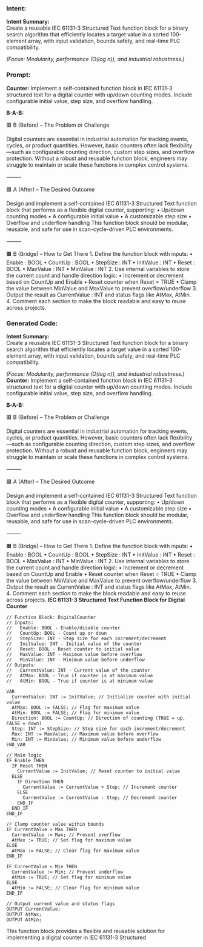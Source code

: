 ### Intent:
**Intent Summary:**  
Create a reusable IEC 61131-3 Structured Text function block for a binary search algorithm that efficiently locates a target value in a sorted 100-element array, with input validation, bounds safety, and real-time PLC compatibility.  

*(Focus: Modularity, performance (O(log n)), and industrial robustness.)*

### Prompt:
**Counter:**
Implement a self-contained function block in IEC 61131-3 structured text for a digital counter with up/down counting modes. Include configurable initial value, step size, and overflow handling.

**B-A-B:**

🟥 B (Before) – The Problem or Challenge

Digital counters are essential in industrial automation for tracking events, cycles, or product quantities. However, basic counters often lack flexibility—such as configurable counting direction, custom step sizes, and overflow protection. Without a robust and reusable function block, engineers may struggle to maintain or scale these functions in complex control systems.

⸻

🟩 A (After) – The Desired Outcome

Design and implement a self-contained IEC 61131-3 Structured Text function block that performs as a flexible digital counter, supporting:
	•	Up/down counting modes
	•	A configurable initial value
	•	A customizable step size
	•	Overflow and underflow handling
This function block should be modular, reusable, and safe for use in scan-cycle-driven PLC environments.

⸻

🟧 B (Bridge) – How to Get There
	1.	Define the function block with inputs:
	•	Enable : BOOL
	•	CountUp : BOOL
	•	StepSize : INT
	•	InitValue : INT
	•	Reset : BOOL
	•	MaxValue : INT
	•	MinValue : INT
	2.	Use internal variables to store the current count and handle direction logic:
	•	Increment or decrement based on CountUp and Enable
	•	Reset counter when Reset = TRUE
	•	Clamp the value between MinValue and MaxValue to prevent overflow/underflow
	3.	Output the result as CurrentValue : INT and status flags like AtMax, AtMin.
	4.	Comment each section to make the block readable and easy to reuse across projects.

### Generated Code:
**Intent Summary:**  
Create a reusable IEC 61131-3 Structured Text function block for a binary search algorithm that efficiently locates a target value in a sorted 100-element array, with input validation, bounds safety, and real-time PLC compatibility.  

*(Focus: Modularity, performance (O(log n)), and industrial robustness.)*
**Counter:**
Implement a self-contained function block in IEC 61131-3 structured text for a digital counter with up/down counting modes. Include configurable initial value, step size, and overflow handling.

**B-A-B:**

🟥 B (Before) – The Problem or Challenge

Digital counters are essential in industrial automation for tracking events, cycles, or product quantities. However, basic counters often lack flexibility—such as configurable counting direction, custom step sizes, and overflow protection. Without a robust and reusable function block, engineers may struggle to maintain or scale these functions in complex control systems.

⸻

🟩 A (After) – The Desired Outcome

Design and implement a self-contained IEC 61131-3 Structured Text function block that performs as a flexible digital counter, supporting:
	•	Up/down counting modes
	•	A configurable initial value
	•	A customizable step size
	•	Overflow and underflow handling
This function block should be modular, reusable, and safe for use in scan-cycle-driven PLC environments.

⸻

🟧 B (Bridge) – How to Get There
	1.	Define the function block with inputs:
	•	Enable : BOOL
	•	CountUp : BOOL
	•	StepSize : INT
	•	InitValue : INT
	•	Reset : BOOL
	•	MaxValue : INT
	•	MinValue : INT
	2.	Use internal variables to store the current count and handle direction logic:
	•	Increment or decrement based on CountUp and Enable
	•	Reset counter when Reset = TRUE
	•	Clamp the value between MinValue and MaxValue to prevent overflow/underflow
	3.	Output the result as CurrentValue : INT and status flags like AtMax, AtMin.
	4.	Comment each section to make the block readable and easy to reuse across projects. **IEC 61131-3 Structured Text Function Block for Digital Counter**

```structuredtext
// Function Block: DigitalCounter
// Inputs:
//   Enable: BOOL - Enable/disable counter
//   CountUp: BOOL - Count up or down
//   StepSize: INT - Step size for each increment/decrement
//   InitValue: INT - Initial value of the counter
//   Reset: BOOL - Reset counter to initial value
//   MaxValue: INT - Maximum value before overflow
//   MinValue: INT - Minimum value before underflow
// Outputs:
//   CurrentValue: INT - Current value of the counter
//   AtMax: BOOL - True if counter is at maximum value
//   AtMin: BOOL - True if counter is at minimum value

VAR
  CurrentValue: INT := InitValue; // Initialize counter with initial value
  AtMax: BOOL := FALSE; // Flag for maximum value
  AtMin: BOOL := FALSE; // Flag for minimum value
  Direction: BOOL := CountUp; // Direction of counting (TRUE = up, FALSE = down)
  Step: INT := StepSize; // Step size for each increment/decrement
  Max: INT := MaxValue; // Maximum value before overflow
  Min: INT := MinValue; // Minimum value before underflow
END_VAR

// Main logic
IF Enable THEN
  IF Reset THEN
    CurrentValue := InitValue; // Reset counter to initial value
  ELSE
    IF Direction THEN
      CurrentValue := CurrentValue + Step; // Increment counter
    ELSE
      CurrentValue := CurrentValue - Step; // Decrement counter
    END_IF
  END_IF
END_IF

// Clamp counter value within bounds
IF CurrentValue > Max THEN
  CurrentValue := Max; // Prevent overflow
  AtMax := TRUE; // Set flag for maximum value
ELSE
  AtMax := FALSE; // Clear flag for maximum value
END_IF

IF CurrentValue < Min THEN
  CurrentValue := Min; // Prevent underflow
  AtMin := TRUE; // Set flag for minimum value
ELSE
  AtMin := FALSE; // Clear flag for minimum value
END_IF

// Output current value and status flags
OUTPUT CurrentValue;
OUTPUT AtMax;
OUTPUT AtMin;
```

This function block provides a flexible and reusable solution for implementing a digital counter in IEC 61131-3 Structured
